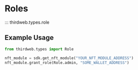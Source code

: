 # Roles

::: thirdweb.types.role

## Example Usage

```py
from thirdweb.types import Role

nft_module = sdk.get_nft_module("YOUR_NFT_MODULE_ADDRESS")
nft_module.grant_role(Role.admin, "SOME_WALLET_ADDRESS")
```